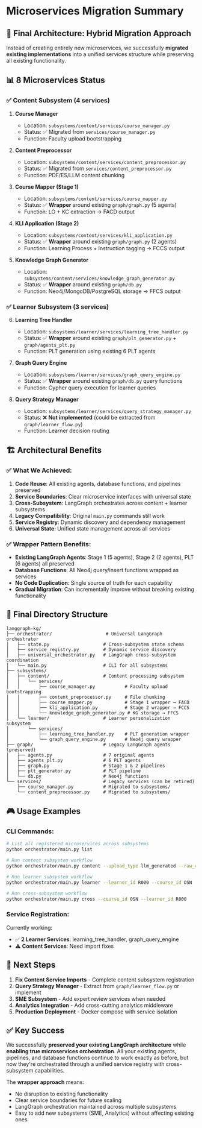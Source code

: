 # Microservices Migration Summary

## 🎯 **Final Architecture: Hybrid Migration Approach**

Instead of creating entirely new microservices, we successfully **migrated existing implementations** into a unified services structure while preserving all existing functionality.

## 📊 **8 Microservices Status**

### ✅ **Content Subsystem (4 services)**

1. **Course Manager** 
   - Location: `subsystems/content/services/course_manager.py`
   - Status: ✅ Migrated from `services/course_manager.py`
   - Function: Faculty upload bootstrapping

2. **Content Preprocessor**
   - Location: `subsystems/content/services/content_preprocessor.py` 
   - Status: ✅ Migrated from `services/content_preprocessor.py`
   - Function: PDF/ES/LLM content chunking

3. **Course Mapper (Stage 1)**
   - Location: `subsystems/content/services/course_mapper.py`
   - Status: ✅ **Wrapper** around existing `graph/graph.py` (5 agents)
   - Function: LO + KC extraction → FACD output

4. **KLI Application (Stage 2)**
   - Location: `subsystems/content/services/kli_application.py`
   - Status: ✅ **Wrapper** around existing `graph/graph.py` (2 agents)
   - Function: Learning Process + Instruction tagging → FCCS output

5. **Knowledge Graph Generator**
   - Location: `subsystems/content/services/knowledge_graph_generator.py`
   - Status: ✅ **Wrapper** around existing `graph/db.py`
   - Function: Neo4j/MongoDB/PostgreSQL storage → FFCS output

### ✅ **Learner Subsystem (3 services)**

6. **Learning Tree Handler**
   - Location: `subsystems/learner/services/learning_tree_handler.py`
   - Status: ✅ **Wrapper** around existing `graph/plt_generator.py` + `graph/agents_plt.py`
   - Function: PLT generation using existing 6 PLT agents

7. **Graph Query Engine**
   - Location: `subsystems/learner/services/graph_query_engine.py`
   - Status: ✅ **Wrapper** around existing `graph/db.py` query functions
   - Function: Cypher query execution for learner queries

8. **Query Strategy Manager**
   - Location: `subsystems/learner/services/query_strategy_manager.py`
   - Status: ❌ **Not implemented** (could be extracted from `graph/learner_flow.py`)
   - Function: Learner decision routing

## 🏗️ **Architectural Benefits**

### ✅ **What We Achieved:**

1. **Code Reuse**: All existing agents, database functions, and pipelines preserved
2. **Service Boundaries**: Clear microservice interfaces with universal state
3. **Cross-Subsystem**: LangGraph orchestrates across content + learner subsystems
4. **Legacy Compatibility**: Original `main.py` commands still work
5. **Service Registry**: Dynamic discovery and dependency management
6. **Universal State**: Unified state management across all services

### ✅ **Wrapper Pattern Benefits:**

- **Existing LangGraph Agents**: Stage 1 (5 agents), Stage 2 (2 agents), PLT (6 agents) all preserved
- **Database Functions**: All Neo4j query/insert functions wrapped as services
- **No Code Duplication**: Single source of truth for each capability
- **Gradual Migration**: Can incrementally improve without breaking existing functionality

## 📁 **Final Directory Structure**

```
langgraph-kg/
├── orchestrator/                    # Universal LangGraph orchestrator
│   ├── state.py                    # Cross-subsystem state schema
│   ├── service_registry.py         # Dynamic service discovery
│   ├── universal_orchestrator.py   # LangGraph cross-subsystem coordination
│   └── main.py                     # CLI for all subsystems
├── subsystems/
│   ├── content/                    # Content processing subsystem
│   │   └── services/
│   │       ├── course_manager.py           # Faculty upload bootstrapping
│   │       ├── content_preprocessor.py     # File chunking
│   │       ├── course_mapper.py            # Stage 1 wrapper → FACD
│   │       ├── kli_application.py          # Stage 2 wrapper → FCCS  
│   │       └── knowledge_graph_generator.py # KG storage → FFCS
│   └── learner/                    # Learner personalization subsystem
│       └── services/
│           ├── learning_tree_handler.py    # PLT generation wrapper
│           └── graph_query_engine.py       # Neo4j query wrapper
├── graph/                          # Legacy LangGraph agents (preserved)
│   ├── agents.py                   # 7 original agents
│   ├── agents_plt.py               # 6 PLT agents  
│   ├── graph.py                    # Stage 1 & 2 pipelines
│   ├── plt_generator.py            # PLT pipeline
│   └── db.py                       # Neo4j functions
└── services/                       # Legacy services (can be retired)
    ├── course_manager.py           # Migrated to subsystems/
    └── content_preprocessor.py     # Migrated to subsystems/
```

## 🎮 **Usage Examples**

### **CLI Commands:**

```bash
# List all registered microservices across subsystems
python orchestrator/main.py list

# Run content subsystem workflow
python orchestrator/main.py content --upload_type llm_generated --raw_content "Demo content"

# Run learner subsystem workflow  
python orchestrator/main.py learner --learner_id R000 --course_id OSN

# Run cross-subsystem workflow
python orchestrator/main.py cross --course_id OSN --learner_id R000
```

### **Service Registration:**

Currently working:
- ✅ **2 Learner Services**: learning_tree_handler, graph_query_engine
- ⚠️ **Content Services**: Need import fixes

## 🚀 **Next Steps**

1. **Fix Content Service Imports** - Complete content subsystem registration
2. **Query Strategy Manager** - Extract from `graph/learner_flow.py` or implement
3. **SME Subsystem** - Add expert review services when needed
4. **Analytics Integration** - Add cross-cutting analytics middleware
5. **Production Deployment** - Docker compose with service isolation

## ✅ **Key Success**

We successfully **preserved your existing LangGraph architecture** while **enabling true microservices orchestration**. All your existing agents, pipelines, and database functions continue to work exactly as before, but now they're orchestrated through a unified service registry with cross-subsystem capabilities.

The **wrapper approach** means:
- No disruption to existing functionality
- Clear service boundaries for future scaling  
- LangGraph orchestration maintained across multiple subsystems
- Easy to add new subsystems (SME, Analytics) without affecting existing ones 